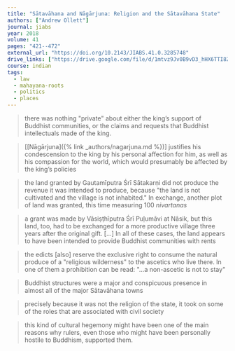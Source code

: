 ```yaml
---
title: "Sātavāhana and Nāgārjuna: Religion and the Sātavāhana State"
authors: ["Andrew Ollett"]
journal: jiabs
year: 2018
volume: 41
pages: "421--472"
external_url: "https://doi.org/10.2143/JIABS.41.0.3285748"
drive_links: ["https://drive.google.com/file/d/1mtvz9Jv0B9vD3_hHX6TTI8ZCVCUKRgax/view?usp=drivesdk"]
course: indian
tags:
  - law
  - mahayana-roots
  - politics
  - places
---
```


> there was nothing "private" about either the king’s support of Buddhist communities, or the claims and requests that Buddhist intellectuals made of the king.

> [[Nāgārjuna]({% link _authors/nagarjuna.md %})] justifies his condescension to the king by his personal affection for him, as well as his compassion for the world, which would presumably be affected by the king’s policies

> the land granted by Gautamīputra Śrī Sātakarṇi did not produce the revenue it was intended to produce, because "the land is not cultivated and the village is not inhabited." In exchange, another plot of land was granted, this time measuring 100 *nivartanas*

> a grant was made by Vāsiṣṭhīputra Śrī Puḷumāvi at Nāsik, but this land, too, had to be exchanged for a more productive village three years after the original gift. [...] In all of these cases, the land appears to have been intended to provide Buddhist communities with rents

> the edicts [also] reserve the exclusive right to consume the natural produce of a "religious wilderness" to the ascetics who live there. In one of them a prohibition can be read: "...a non-ascetic is not to stay"

> Buddhist structures were a major and conspicuous presence in almost all of the major Sātavāhana towns

> precisely because it was not the religion of the state, it took on some of the roles that are associated with civil society

> this kind of cultural hegemony might have been one of the main reasons why rulers, even those who might have been personally hostile to Buddhism, supported them.
